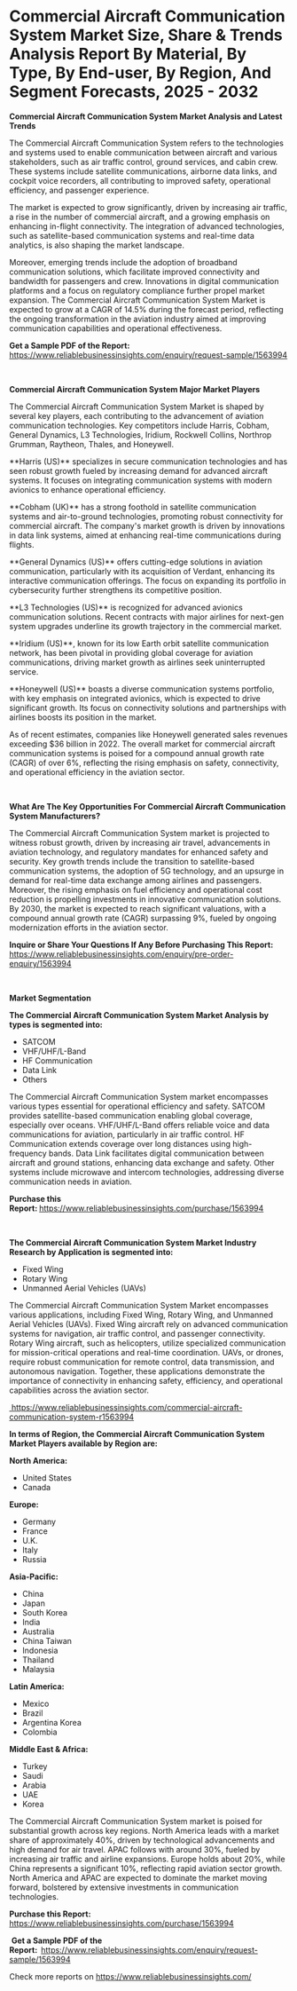 <p><h1>Commercial Aircraft Communication System Market Size, Share & Trends Analysis Report By Material, By Type, By End-user, By Region, And Segment Forecasts, 2025 - 2032</h1></p><p><strong>Commercial Aircraft Communication System Market Analysis and Latest Trends</strong></p>
<p><p>The Commercial Aircraft Communication System refers to the technologies and systems used to enable communication between aircraft and various stakeholders, such as air traffic control, ground services, and cabin crew. These systems include satellite communications, airborne data links, and cockpit voice recorders, all contributing to improved safety, operational efficiency, and passenger experience. </p><p>The market is expected to grow significantly, driven by increasing air traffic, a rise in the number of commercial aircraft, and a growing emphasis on enhancing in-flight connectivity. The integration of advanced technologies, such as satellite-based communication systems and real-time data analytics, is also shaping the market landscape. </p><p>Moreover, emerging trends include the adoption of broadband communication solutions, which facilitate improved connectivity and bandwidth for passengers and crew. Innovations in digital communication platforms and a focus on regulatory compliance further propel market expansion. The Commercial Aircraft Communication System Market is expected to grow at a CAGR of 14.5% during the forecast period, reflecting the ongoing transformation in the aviation industry aimed at improving communication capabilities and operational effectiveness.</p></p>
<p><strong>Get a Sample PDF of the Report:&nbsp;</strong> <a href="https://www.reliablebusinessinsights.com/enquiry/request-sample/1563994?utm_campaign=100&utm_medium=2&utm_source=Github&utm_content=ia&utm_term=27022025&utm_id=commercial-aircraft-communication-system">https://www.reliablebusinessinsights.com/enquiry/request-sample/1563994</a></p>
<p>&nbsp;</p>
<p><strong>Commercial Aircraft Communication System Major Market Players</strong></p>
<p><p>The Commercial Aircraft Communication System Market is shaped by several key players, each contributing to the advancement of aviation communication technologies. Key competitors include Harris, Cobham, General Dynamics, L3 Technologies, Iridium, Rockwell Collins, Northrop Grumman, Raytheon, Thales, and Honeywell.</p><p>**Harris (US)** specializes in secure communication technologies and has seen robust growth fueled by increasing demand for advanced aircraft systems. It focuses on integrating communication systems with modern avionics to enhance operational efficiency.</p><p>**Cobham (UK)** has a strong foothold in satellite communication systems and air-to-ground technologies, promoting robust connectivity for commercial aircraft. The company's market growth is driven by innovations in data link systems, aimed at enhancing real-time communications during flights.</p><p>**General Dynamics (US)** offers cutting-edge solutions in aviation communication, particularly with its acquisition of Verdant, enhancing its interactive communication offerings. The focus on expanding its portfolio in cybersecurity further strengthens its competitive position.</p><p>**L3 Technologies (US)** is recognized for advanced avionics communication solutions. Recent contracts with major airlines for next-gen system upgrades underline its growth trajectory in the commercial market.</p><p>**Iridium (US)**, known for its low Earth orbit satellite communication network, has been pivotal in providing global coverage for aviation communications, driving market growth as airlines seek uninterrupted service.</p><p>**Honeywell (US)** boasts a diverse communication systems portfolio, with key emphasis on integrated avionics, which is expected to drive significant growth. Its focus on connectivity solutions and partnerships with airlines boosts its position in the market.</p><p>As of recent estimates, companies like Honeywell generated sales revenues exceeding $36 billion in 2022. The overall market for commercial aircraft communication systems is poised for a compound annual growth rate (CAGR) of over 6%, reflecting the rising emphasis on safety, connectivity, and operational efficiency in the aviation sector.</p></p>
<p>&nbsp;</p>
<p><strong>What Are The Key Opportunities For Commercial Aircraft Communication System Manufacturers?</strong></p>
<p><p>The Commercial Aircraft Communication System market is projected to witness robust growth, driven by increasing air travel, advancements in aviation technology, and regulatory mandates for enhanced safety and security. Key growth trends include the transition to satellite-based communication systems, the adoption of 5G technology, and an upsurge in demand for real-time data exchange among airlines and passengers. Moreover, the rising emphasis on fuel efficiency and operational cost reduction is propelling investments in innovative communication solutions. By 2030, the market is expected to reach significant valuations, with a compound annual growth rate (CAGR) surpassing 9%, fueled by ongoing modernization efforts in the aviation sector.</p></p>
<p><strong>Inquire or Share Your Questions If Any Before Purchasing This Report:</strong> <a href="https://www.reliablebusinessinsights.com/enquiry/pre-order-enquiry/1563994?utm_campaign=100&utm_medium=2&utm_source=Github&utm_content=ia&utm_term=27022025&utm_id=commercial-aircraft-communication-system">https://www.reliablebusinessinsights.com/enquiry/pre-order-enquiry/1563994</a></p>
<p>&nbsp;</p>
<p><strong>Market Segmentation</strong></p>
<p><strong>The Commercial Aircraft Communication System Market Analysis by types is segmented into:</strong></p>
<p><ul><li>SATCOM</li><li>VHF/UHF/L-Band</li><li>HF Communication</li><li>Data Link</li><li>Others</li></ul></p>
<p><p>The Commercial Aircraft Communication System market encompasses various types essential for operational efficiency and safety. SATCOM provides satellite-based communication enabling global coverage, especially over oceans. VHF/UHF/L-Band offers reliable voice and data communications for aviation, particularly in air traffic control. HF Communication extends coverage over long distances using high-frequency bands. Data Link facilitates digital communication between aircraft and ground stations, enhancing data exchange and safety. Other systems include microwave and intercom technologies, addressing diverse communication needs in aviation.</p></p>
<p><strong>Purchase this Report:&nbsp;</strong><a href="https://www.reliablebusinessinsights.com/purchase/1563994?utm_campaign=100&utm_medium=2&utm_source=Github&utm_content=ia&utm_term=27022025&utm_id=commercial-aircraft-communication-system">https://www.reliablebusinessinsights.com/purchase/1563994</a></p>
<p>&nbsp;</p>
<p><strong>The Commercial Aircraft Communication System Market Industry Research by Application is segmented into:</strong></p>
<p><ul><li>Fixed Wing</li><li>Rotary Wing</li><li>Unmanned Aerial Vehicles (UAVs)</li></ul></p>
<p><p>The Commercial Aircraft Communication System Market encompasses various applications, including Fixed Wing, Rotary Wing, and Unmanned Aerial Vehicles (UAVs). Fixed Wing aircraft rely on advanced communication systems for navigation, air traffic control, and passenger connectivity. Rotary Wing aircraft, such as helicopters, utilize specialized communication for mission-critical operations and real-time coordination. UAVs, or drones, require robust communication for remote control, data transmission, and autonomous navigation. Together, these applications demonstrate the importance of connectivity in enhancing safety, efficiency, and operational capabilities across the aviation sector.</p></p>
<p><a href="https://www.reliablebusinessinsights.com/commercial-aircraft-communication-system-r1563994?utm_campaign=100&utm_medium=2&utm_source=Github&utm_content=ia&utm_term=27022025&utm_id=commercial-aircraft-communication-system">&nbsp;https://www.reliablebusinessinsights.com/commercial-aircraft-communication-system-r1563994</a></p>
<p><strong>In terms of Region, the Commercial Aircraft Communication System Market Players available by Region are:</strong></p>
<p>
    <p> <strong> North America: </strong>
        <ul>
            <li>United States</li>
            <li>Canada</li>
        </ul>
        </p> 
    <p> <strong> Europe: </strong>
        <ul>
            <li>Germany</li>
            <li>France</li>
            <li>U.K.</li>
            <li>Italy</li>
            <li>Russia</li>
        </ul>
        </p> 
    <p> <strong> Asia-Pacific: </strong>
        <ul>
            <li>China</li>
            <li>Japan</li>
            <li>South Korea</li>
            <li>India</li>
            <li>Australia</li>
            <li>China Taiwan</li>
            <li>Indonesia</li>
            <li>Thailand</li>
            <li>Malaysia</li>
        </ul>
        </p> 
    <p> <strong> Latin America: </strong>
        <ul>
            <li>Mexico</li>
            <li>Brazil</li>
            <li>Argentina Korea</li>
            <li>Colombia</li>
        </ul>
        </p> 
    <p> <strong> Middle East & Africa: </strong>
        <ul>
            <li>Turkey</li>
            <li>Saudi</li>
            <li>Arabia</li>
            <li>UAE</li>
            <li>Korea</li>
        </ul>
    </p>
    </p>
<p><p>The Commercial Aircraft Communication System market is poised for substantial growth across key regions. North America leads with a market share of approximately 40%, driven by technological advancements and high demand for air travel. APAC follows with around 30%, fueled by increasing air traffic and airline expansions. Europe holds about 20%, while China represents a significant 10%, reflecting rapid aviation sector growth. North America and APAC are expected to dominate the market moving forward, bolstered by extensive investments in communication technologies.</p></p>
<p><strong>Purchase this Report: </strong><a href="https://www.reliablebusinessinsights.com/purchase/1563994?utm_campaign=100&utm_medium=2&utm_source=Github&utm_content=ia&utm_term=27022025&utm_id=commercial-aircraft-communication-system">https://www.reliablebusinessinsights.com/purchase/1563994</a></p>
<p>&nbsp;<strong>Get a Sample PDF of the Report:&nbsp;&nbsp;</strong><a href="https://www.reliablebusinessinsights.com/enquiry/request-sample/1563994?utm_campaign=100&utm_medium=2&utm_source=Github&utm_content=ia&utm_term=27022025&utm_id=commercial-aircraft-communication-system">https://www.reliablebusinessinsights.com/enquiry/request-sample/1563994</a></p>
<p><strong></strong></p>
<p>Check more reports on <a href="https://www.reliablebusinessinsights.com/?utm_campaign=100&utm_medium=2&utm_source=Github&utm_content=ia&utm_term=27022025&utm_id=commercial-aircraft-communication-system">https://www.reliablebusinessinsights.com/</a></p>